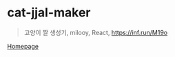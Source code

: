 # cat-jjal-maker

> 고양이 짤 생성기, milooy, React, https://inf.run/M19o

[Homepage](https://jihosubprojects.github.io/cat-jjal-maker)

